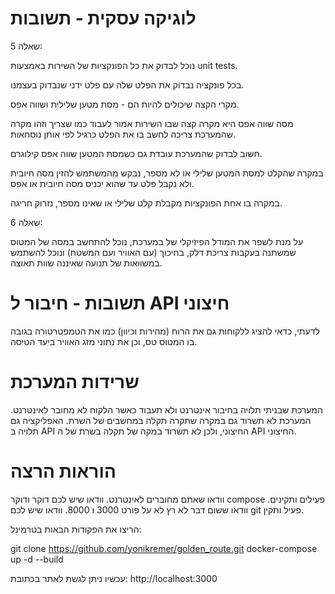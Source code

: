 # לוגיקה עסקית - תשובות 

שאלה 5:

נוכל לבדוק את כל הפונקציות של השירות באמצעות unit tests.

בכל פונקציה נבדוק את הפלט שלה עם פלט ידני שנבדוק בעצמנו.

מקרי הקצה שיכולים להיות הם - מסת מטען שלילית ושווה אפס.

מסה שווה אפס היא מקרה קצה שבו השירות אמור לעבוד כמו שצריך וזהו מקרה שהמערכת צריכה לחשב בו את הפלט כרגיל לפי אותן נוסחאות.

חשוב לבדוק שהמערכת עובדת גם כשמסת המטען שווה אפס קילוגרם.

במקרה שהקלט למסת המטען שלילי או לא מספר, נבקש מהמשתמש להזין מסה חיובית ולא נקבל פלט עד שהוא יכניס מסה חיובית או אפס.

במקרה בו אחת הפונקציות מקבלת קלט שלילי או שאינו מספר, נזרוק חריגה.

שאלה 6:

על מנת לשפר את המודל הפיזיקלי של במערכת, נוכל להתחשב במסה של המטוס שמשתנה בעקבות צריכת דלק, בחיכוך (עם האוויר ועם המשטח) ונוכל להשתמש במשוואות של תנועה שאיננה שוות תאוצה.

# תשובות - חיבור ל API חיצוני 

לדעתי, כדאי להציג ללקוחות גם את הרוח (מהירות וכיוון) כמו את הטמפטרטורה בגובה בו המטוס טס, וכן את נתוני מזג האוויר ביעד הטיסה.


# שרידות המערכת 

המערכת שבניתי תלויה בחיבור אינטרנט ולא תעבוד כאשר הלקוח לא מחובר לאינטרנט.
המערכת לא תשרוד גם במקרה שתקרה תקלה במחשבים של השרת.
האפליקציה גם תלויה ב API החיצוני, ולכן לא תשרוד במקה של תקלה בשרת של ה API החיצוני.

# הוראות הרצה 

וודאו שאתם מחוברים לאינטרנט.
וודאו שיש לכם דוקר ודוקר compose פעילים ותקינים.
וודאו ששום דבר לא רץ לא על פורט 3000 ו 8000.
וודאו שיש לכם git פעיל ותקין.

הריצו את הפקודות הבאות בטרמינל:

git clone https://github.com/yonikremer/golden_route.git
docker-compose up -d --build

עכשיו ניתן לגשת לאתר בכתובת:
http://localhost:3000